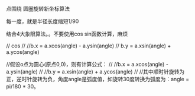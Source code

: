 点围绕  圆圈旋转新坐标算法

每一度，就是半径长度缩短1/90

结合4大象限算法。。不要使用cos sin函数计算，麻烦


// cos
//
//b.x = a.xcos(angle) - a.ysin(angle)
//  b.y = a.xsin(angle) + a.ycos(angle)

//假设o点为圆心(原点0,0)，则有计算公式：
//
//b.x = a.xcos(angle) - a.ysin(angle)
//
//b.y = a.xsin(angle) + a.ycos(angle)
//
//其中顺时针旋转为正，逆时针旋转为负，角度angle是弧度值，如旋转30度转换为弧度为：angle = pi/180 * 30。

